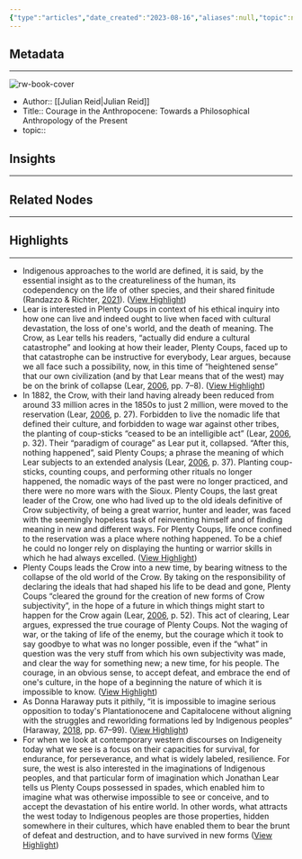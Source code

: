 ```yaml
---
{"type":"articles","date_created":"2023-08-16","aliases":null,"topic":null,"url":"https://onlinelibrary.wiley.com/doi/full/10.1111/phil.12343","layout":null,"banner":null,"dg-publish":true,"tags":null,"permalink":"/300-biblio/200-articles/courage-in-the-anthropocene-towards-a-philosophical-anthropology-of-the-present/","dgPassFrontmatter":true,"created":"2023-10-20T12:44:20.000-05:00","updated":"2023-10-20T12:44:20.000-05:00"}
---
```


## Metadata
---
![rw-book-cover](https://onlinelibrary.wiley.com/cms/asset/2b8dc4d4-9040-4d40-a667-371f9c060491/phil.v54.3.cover.jpg?trick=1692155682306)
- Author:: [[Julian Reid\|Julian Reid]]
- Title:: Courage in the Anthropocene: Towards a Philosophical Anthropology of the Present
- topic::  



## Insights
---
## Related Nodes
---

## Highlights 
---
- Indigenous approaches to the world are defined, it is said, by the essential insight as to the creatureliness of the human, its codependency on the life of other species, and their shared finitude (Randazzo & Richter, [2021](https://onlinelibrary.wiley.com/doi/full/10.1111/phil.12343#phil12343-bib-0015)). ([View Highlight](https://read.readwise.io/read/01h7y5f6gd0p21vv9fsrmkgq7j))
- Lear is interested in Plenty Coups in context of his ethical inquiry into how one can live and indeed ought to live when faced with cultural devastation, the loss of one's world, and the death of meaning. The Crow, as Lear tells his readers, “actually did endure a cultural catastrophe” and looking at how their leader, Plenty Coups, faced up to that catastrophe can be instructive for everybody, Lear argues, because we all face such a possibility, now, in this time of “heightened sense” that our own civilization (and by that Lear means that of the west) may be on the brink of collapse (Lear, [2006](https://onlinelibrary.wiley.com/doi/full/10.1111/phil.12343#phil12343-bib-0010), pp. 7–8). ([View Highlight](https://read.readwise.io/read/01h7y5g3h8prjk06ggm4z554d0))
- In 1882, the Crow, with their land having already been reduced from around 33 million acres in the 1850s to just 2 million, were moved to the reservation (Lear, [2006](https://onlinelibrary.wiley.com/doi/full/10.1111/phil.12343#phil12343-bib-0010), p. 27). Forbidden to live the nomadic life that defined their culture, and forbidden to wage war against other tribes, the planting of coup-sticks “ceased to be an intelligible act” (Lear, [2006](https://onlinelibrary.wiley.com/doi/full/10.1111/phil.12343#phil12343-bib-0010), p. 32). Their “paradigm of courage” as Lear put it, collapsed.
  “After this, nothing happened”, said Plenty Coups; a phrase the meaning of which Lear subjects to an extended analysis (Lear, [2006](https://onlinelibrary.wiley.com/doi/full/10.1111/phil.12343#phil12343-bib-0010), p. 37). Planting coup-sticks, counting coups, and performing other rituals no longer happened, the nomadic ways of the past were no longer practiced, and there were no more wars with the Sioux. Plenty Coups, the last great leader of the Crow, one who had lived up to the old ideals definitive of Crow subjectivity, of being a great warrior, hunter and leader, was faced with the seemingly hopeless task of reinventing himself and of finding meaning in new and different ways. For Plenty Coups, life once confined to the reservation was a place where nothing happened. To be a chief he could no longer rely on displaying the hunting or warrior skills in which he had always excelled. ([View Highlight](https://read.readwise.io/read/01h7y5n1pv309sc9m152gqyte2))
- Plenty Coups leads the Crow into a new time, by bearing witness to the collapse of the old world of the Crow. By taking on the responsibility of declaring the ideals that had shaped his life to be dead and gone, Plenty Coups “cleared the ground for the creation of new forms of Crow subjectivity”, in the hope of a future in which things might start to happen for the Crow again (Lear, [2006](https://onlinelibrary.wiley.com/doi/full/10.1111/phil.12343#phil12343-bib-0010), p. 52). This act of clearing, Lear argues, expressed the true courage of Plenty Coups. Not the waging of war, or the taking of life of the enemy, but the courage which it took to say goodbye to what was no longer possible, even if the “what” in question was the very stuff from which his own subjectivity was made, and clear the way for something new; a new time, for his people. The courage, in an obvious sense, to accept defeat, and embrace the end of one's culture, in the hope of a beginning the nature of which it is impossible to know. ([View Highlight](https://read.readwise.io/read/01h7y5p7byw6rmkvrg8grvptzs))
- As Donna Haraway puts it pithily, “it is impossible to imagine serious opposition to today's Plantationocene and Capitalocene without aligning with the struggles and reworlding formations led by Indigenous peoples” (Haraway, [2018](https://onlinelibrary.wiley.com/doi/full/10.1111/phil.12343#phil12343-bib-0005), pp. 67–99). ([View Highlight](https://read.readwise.io/read/01h7y5w3xrqmraysvfhr5n42db))
- For when we look at contemporary western discourses on Indigeneity today what we see is a focus on their capacities for survival, for endurance, for perseverance, and what is widely labeled, resilience. For sure, the west is also interested in the imaginations of Indigenous peoples, and that particular form of imagination which Jonathan Lear tells us Plenty Coups possessed in spades, which enabled him to imagine what was otherwise impossible to see or conceive, and to accept the devastation of his entire world. In other words, what attracts the west today to Indigenous peoples are those properties, hidden somewhere in their cultures, which have enabled them to bear the brunt of defeat and destruction, and to have survived in new forms ([View Highlight](https://read.readwise.io/read/01h7y5x7ft5ac39reh1gb99j5d))
